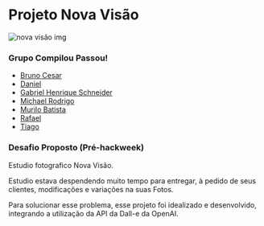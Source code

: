 # Projeto Nova Visão
![nova visão img](https://user-images.githubusercontent.com/72472472/223862592-71196360-89cc-4dfa-90ea-df810ee44164.png)
### Grupo Compilou Passou!

- [Bruno Cesar](https://github.com/BrunoCesarMS)
- [Daniel](https://github.com/danielthls)
- [Gabriel Henrique Schneider](https://github.com/gabrielhschneider)
- [Michael Rodrigo](https://github.com/MichaelSilva246)
- [Murilo Batista](https://github.com/MuriloBatista)
- [Rafael](https://github.com/Rc18385)
- [Tiago](https://github.com/Tigotg)

### Desafio Proposto (Pré-hackweek)

Estudio fotografico Nova Visão.

Estudio estava despendendo muito tempo para entregar, à pedido de seus clientes, modificações e variações na suas Fotos.

Para solucionar esse problema, esse projeto foi idealizado e desenvolvido, integrando a utilização da API da Dall-e da OpenAI.


 
